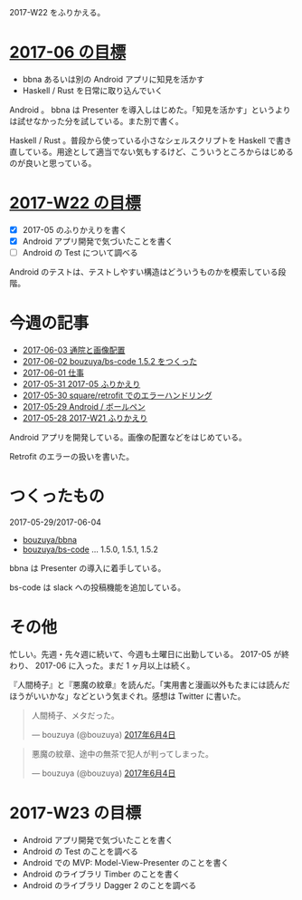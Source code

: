 2017-W22 をふりかえる。

# [2017-06 の目標][2017-05-31]

- bbna あるいは別の Android アプリに知見を活かす
- Haskell / Rust を日常に取り込んでいく

Android 。 bbna は Presenter を導入しはじめた。「知見を活かす」というよりは試せなかった分を試している。また別で書く。

Haskell / Rust 。普段から使っている小さなシェルスクリプトを Haskell で書き直している。用途として適当でない気もするけど、こういうところからはじめるのが良いと思っている。

# [2017-W22 の目標][2017-05-28]

- [x] 2017-05 のふりかえりを書く
- [x] Android アプリ開発で気づいたことを書く
- [ ] Android の Test について調べる

Android のテストは、テストしやすい構造はどういうものかを模索している段階。

# 今週の記事

- [2017-06-03 通院と画像配置][2017-06-03]
- [2017-06-02 bouzuya/bs-code 1.5.2 をつくった][2017-06-02]
- [2017-06-01 仕事][2017-06-01]
- [2017-05-31 2017-05 ふりかえり][2017-05-31]
- [2017-05-30 square/retrofit でのエラーハンドリング][2017-05-30]
- [2017-05-29 Android / ボールペン][2017-05-29]
- [2017-05-28 2017-W21 ふりかえり][2017-05-28]

Android アプリを開発している。画像の配置などをはじめている。

Retrofit のエラーの扱いを書いた。

# つくったもの

2017-05-29/2017-06-04

- [bouzuya/bbna][]
- [bouzuya/bs-code][] ... 1.5.0, 1.5.1, 1.5.2

bbna は Presenter の導入に着手している。

bs-code は slack への投稿機能を追加している。

# その他

忙しい。先週・先々週に続いて、今週も土曜日に出勤している。 2017-05 が終わり、 2017-06 に入った。まだ 1 ヶ月以上は続く。

『人間椅子』と『悪魔の紋章』を読んだ。「実用書と漫画以外もたまには読んだほうがいいかな」などという気まぐれ。感想は Twitter に書いた。

<blockquote class="twitter-tweet" data-lang="ja"><p lang="ja" dir="ltr">人間椅子、メタだった。</p>&mdash; bouzuya (@bouzuya) <a href="https://twitter.com/bouzuya/status/871310231384465408">2017年6月4日</a></blockquote>
<script async src="//platform.twitter.com/widgets.js" charset="utf-8"></script>

<blockquote class="twitter-tweet" data-lang="ja"><p lang="ja" dir="ltr">悪魔の紋章、途中の無茶で犯人が判ってしまった。</p>&mdash; bouzuya (@bouzuya) <a href="https://twitter.com/bouzuya/status/871310448561238018">2017年6月4日</a></blockquote>
<script async src="//platform.twitter.com/widgets.js" charset="utf-8"></script>

# 2017-W23 の目標

- Android アプリ開発で気づいたことを書く
- Android の Test のことを調べる
- Android での MVP: Model-View-Presenter のことを書く
- Android のライブラリ Timber のことを書く
- Android のライブラリ Dagger 2 のことを調べる

[2017-05-31]: https://blog.bouzuya.net/2017/05/31/
[2017-05-28]: https://blog.bouzuya.net/2017/05/28/
[2017-06-03]: https://blog.bouzuya.net/2017/06/03/
[2017-06-02]: https://blog.bouzuya.net/2017/06/02/
[2017-06-01]: https://blog.bouzuya.net/2017/06/01/
[2017-05-30]: https://blog.bouzuya.net/2017/05/30/
[2017-05-29]: https://blog.bouzuya.net/2017/05/29/
[bouzuya/bbna]: https://github.com/bouzuya/bbna
[bouzuya/bs-code]: https://github.com/bouzuya/bs-code

